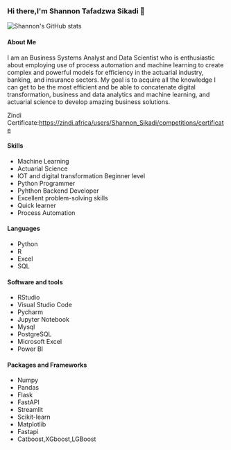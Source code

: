 ### Hi there,I'm Shannon Tafadzwa Sikadi 👋

![Shannon's GitHub stats](https://github-readme-stats.vercel.app/api?username=shannont20&show_icons=true&hide_title=true&count_private=true&hide=prs)



#### About Me

I am an Business Systems Analyst and Data Scientist who is enthusiastic about employing use of process automation and machine learning to create complex and powerful models for efficiency in the actuarial industry, banking, and insurance sectors. My goal is to acquire all the knowledge I can get to be the most efficient and be able to concatenate  digital transformation, business and data analytics and machine learning, and actuarial science to develop amazing business solutions.

Zindi Certificate:https://zindi.africa/users/Shannon_Sikadi/competitions/certificate

#### Skills

- Machine Learning
- Actuarial Science
- IOT and digital transformation Beginner level 
- Python Programmer
- Pyhthon Backend Developer
- Excellent problem-solving skills
- Quick learner
- Process Automation

#### Languages

- Python
- R
- Excel
- SQL

#### Software and tools

- RStudio
- Visual Studio Code
- Pycharm
- Jupyter Notebook
- Mysql
- PostgreSQL
- Microsoft Excel
- Power BI

#### Packages and Frameworks
- Numpy
- Pandas
- Flask
- FastAPI
- Streamlit
- Scikit-learn
- Matplotlib
- Fastapi
- Catboost,XGboost,LGBoost
